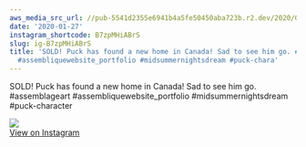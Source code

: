 ```yaml
---
aws_media_src_url: //pub-5541d2355e6941b4a5fe50450aba723b.r2.dev/2020/01/2020-01-27_02-49-41_UTC.jpg
date: '2020-01-27'
instagram_shortcode: B7zpMHiABrS
slug: ig-B7zpMHiABrS
title: 'SOLD! Puck has found a new home in Canada! Sad to see him go. #assemblageart
  #assembliquewebsite_portfolio #midsummernightsdream #puck-chara'
---
```


SOLD! Puck has found a new home in Canada! Sad to see him go. #assemblageart #assembliquewebsite\_portfolio #midsummernightsdream #puck-character 

![](//pub-5541d2355e6941b4a5fe50450aba723b.r2.dev/2020/01/2020-01-27_02-49-41_UTC.jpg)   
[View on Instagram](https://www.instagram.com/p/B7zpMHiABrS/)